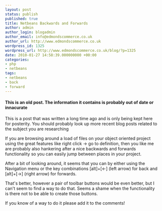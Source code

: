```yaml
---
layout: post
status: publish
published: true
title: Netbeans Backwards and Forwards
author: admin
author_login: blogadmin
author_email: info@edmondscommerce.co.uk
author_url: http://www.edmondscommerce.co.uk
wordpress_id: 1325
wordpress_url: http://www.edmondscommerce.co.uk/blog/?p=1325
date: 2010-01-27 14:58:39.000000000 +00:00
categories:
- php
- netbeans
tags:
- netbeans
- back
- forward
---
```

<div class="oldpost"><h4>This is an old post. The information it contains is probably out of date or innacurate</h4>
<p>
This is a post that was written a long time ago and is only being kept here for posterity.
You should probably look up more recent blog posts related to the subject you are researching
</p>
</div>
If you are browsing around a load of files on your object oriented project using the great features like right click -> go to definition, then you like me are probably also hankering after a nice backwards and forwards functionality so you can easily jump between places in your project.

After a bit of looking around, it seems that you can by either using the Navigation menu or the key combinations [alt]+[<-] (left arrow) for back and [alt]+[->]  (right arrow) for forwards.

That's better, however a pair of toolbar buttons would be even better, but I can't seem to find a way to do that. Seems a shame when the functionality is there not to be able to create those buttons. 

If you know of a way to do it please add it to the comments!
